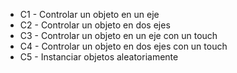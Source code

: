 * C1 - Controlar un objeto en un eje
* C2 - Controlar un objeto en dos ejes
* C3 - Controlar un objeto en un eje con un touch
* C4 - Controlar un objeto en dos ejes con un touch
* C5 - Instanciar objetos aleatoriamente